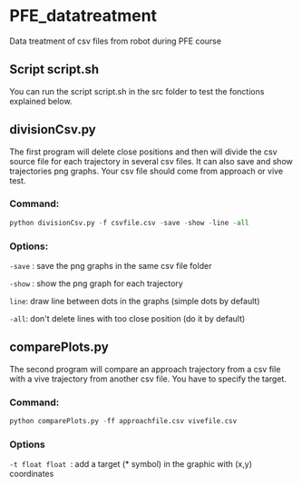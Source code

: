 # PFE_datatreatment
Data treatment of csv files from robot during PFE course

## Script script.sh
You can run the script script.sh in the src folder to test the fonctions explained below.

## divisionCsv.py
The first program will delete close positions and then will divide the csv source file for each trajectory in several csv files. It can also save and show trajectories png graphs. Your csv file should come from approach or vive test.

### Command:
``` python
python divisionCsv.py -f csvfile.csv -save -show -line -all
```

### Options:
```-save``` : save the png graphs in the same csv file folder

``` -show ``` : show the png graph for each trajectory

``` line ```: draw line between dots in the graphs (simple dots by default)

``` -all ```: don't delete lines with too close position (do it by default)

## comparePlots.py

The second program will compare an approach trajectory from a csv file with a vive trajectory from another csv file. You have to specify the target.

### Command:
```python
python comparePlots.py -ff approachfile.csv vivefile.csv
```
### Options
```-t float float ```: add a target (* symbol) in the graphic with (x,y) coordinates

